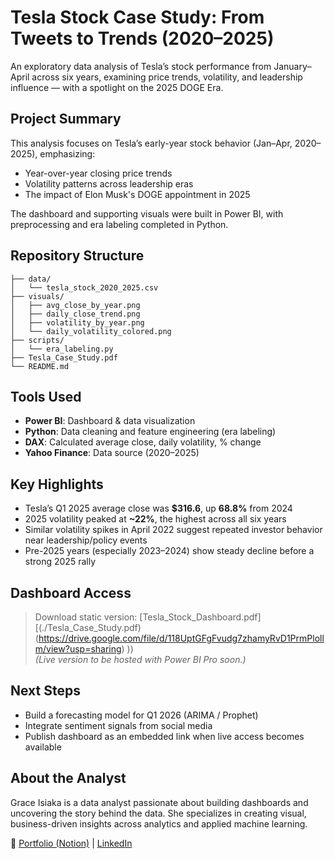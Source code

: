 # Tesla Stock Case Study: From Tweets to Trends (2020–2025)

An exploratory data analysis of Tesla’s stock performance from January–April across six years, examining price trends, volatility, and leadership influence — with a spotlight on the 2025 DOGE Era.


## Project Summary
This analysis focuses on Tesla’s early-year stock behavior (Jan–Apr, 2020–2025), emphasizing:
- Year-over-year closing price trends
- Volatility patterns across leadership eras
- The impact of Elon Musk's DOGE appointment in 2025

The dashboard and supporting visuals were built in Power BI, with preprocessing and era labeling completed in Python.


## Repository Structure
```
├── data/
│   └── tesla_stock_2020_2025.csv
├── visuals/
│   ├── avg_close_by_year.png
│   ├── daily_close_trend.png
│   ├── volatility_by_year.png
│   └── daily_volatility_colored.png
├── scripts/
│   └── era_labeling.py
├── Tesla_Case_Study.pdf
└── README.md
```



## Tools Used
- **Power BI**: Dashboard & data visualization
- **Python**: Data cleaning and feature engineering (era labeling)
- **DAX**: Calculated average close, daily volatility, % change
- **Yahoo Finance**: Data source (2020–2025)



## Key Highlights
- Tesla’s Q1 2025 average close was **$316.6**, up **68.8%** from 2024
- 2025 volatility peaked at **~22%**, the highest across all six years
- Similar volatility spikes in April 2022 suggest repeated investor behavior near leadership/policy events
- Pre-2025 years (especially 2023–2024) show steady decline before a strong 2025 rally



##  Dashboard Access
> Download static version: [Tesla_Stock_Dashboard.pdf][(./Tesla_Case_Study.pdf) (https://drive.google.com/file/d/118UptGFgFvudg7zhamyRvD1PrmPlollm/view?usp=sharing)
> ))  
> *(Live version to be hosted with Power BI Pro soon.)*



## Next Steps
- Build a forecasting model for Q1 2026 (ARIMA / Prophet)
- Integrate sentiment signals from social media
- Publish dashboard as an embedded link when live access becomes available



##  About the Analyst
Grace Isiaka is a data analyst passionate about building dashboards and uncovering the story behind the data. She specializes in creating visual, business-driven insights across analytics and applied machine learning.

🔗 [Portfolio (Notion)](#) | [LinkedIn](#)

